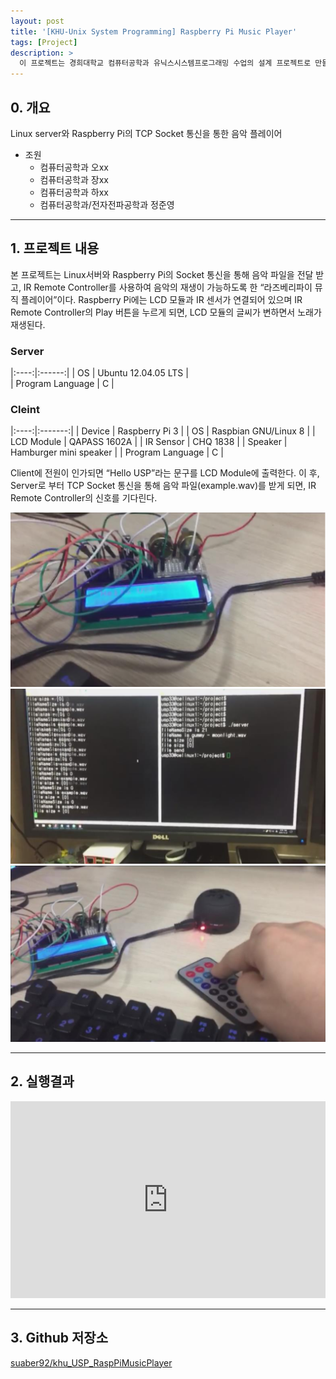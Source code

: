 ```yaml
---
layout: post
title: '[KHU-Unix System Programming] Raspberry Pi Music Player'
tags: [Project]
description: >
  이 프로젝트는 경희대학교 컴퓨터공학과 유닉스시스템프로그래밍 수업의 설계 프로젝트로 만들었습니다.
---
```


## 0. 개요

Linux server와  Raspberry Pi의 TCP Socket 통신을 통한 음악 플레이어  

* 조원  
	* 컴퓨터공학과 오xx
	* 컴퓨터공학과 장xx
	* 컴퓨터공학과 하xx
	* 컴퓨터공학과/전자전파공학과 정준영

***

## 1. 프로젝트 내용

본 프로젝트는 Linux서버와 Raspberry Pi의 Socket 통신을 통해 음악 파일을 전달 받고, IR Remote Controller를 사용하여 음악의 재생이 가능하도록 한 “라즈베리파이 뮤직 플레이어”이다. Raspberry Pi에는 LCD 모듈과 IR 센서가 연결되어 있으며 IR Remote Controller의 Play 버튼을 누르게 되면, LCD 모듈의 글씨가 변하면서 노래가 재생된다.  

### Server  

|:----:|:------:|
| OS | Ubuntu 12.04.05 LTS |   
| Program Language | C     |  

### Cleint  

|:----:|:-------:|
| Device | Raspberry Pi 3 |
| OS | Raspbian GNU/Linux 8 |
| LCD Module | QAPASS 1602A |
| IR Sensor | CHQ 1838 |
| Speaker | Hamburger mini speaker |
| Program Language | C |  

Client에 전원이 인가되면 “Hello USP”라는 문구를 LCD Module에 출력한다. 이 후, Server로 부터 TCP Socket 통신을 통해 음악 파일(example.wav)를 받게 되면, IR Remote Controller의 신호를 기다린다.  

![](/public/img/project/usp-1.png)  
![](/public/img/project/usp-2.png)  
![](/public/img/project/usp-3.png)  

***  

## 2. 실행결과 

<div>
<iframe width="100%" height="315" src="https://www.youtube.com/embed/IBv3-7qRPxQ" frameborder="0" allowfullscreen></iframe>
</div>

***

## 3. Github 저장소

[suaber92/khu_USP_RaspPiMusicPlayer](https://github.com/sauber92/khu_USP_RaspPiMusicPlayer)
